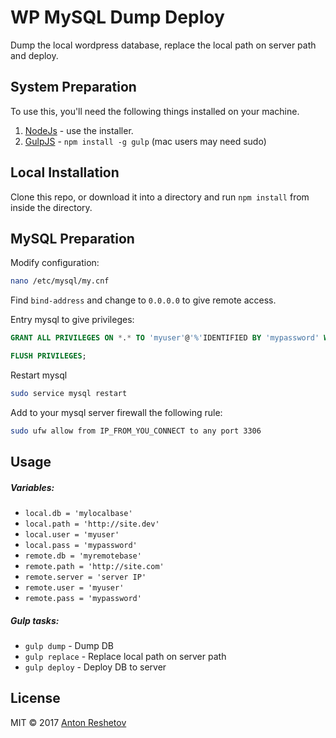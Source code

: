 # WP MySQL Dump Deploy

Dump the local wordpress database, replace the local path on server path and deploy.

## System Preparation

To use this, you'll need the following things installed on your machine.

1. [NodeJs](http://nodejs.org/) - use the installer.
2. [GulpJS](https://github.com/gulpjs/gulp) - `npm install -g gulp` (mac users may need sudo)

## Local Installation

Clone this repo, or download it into a directory and run `npm install` from inside the directory.

## MySQL Preparation

Modify configuration:

```bash
nano /etc/mysql/my.cnf
```
Find `bind-address` and change to `0.0.0.0` to give remote access.


Entry mysql to give privileges: 

```sql
GRANT ALL PRIVILEGES ON *.* TO 'myuser'@'%'IDENTIFIED BY 'mypassword' WITH GRANT OPTION;

FLUSH PRIVILEGES;
```

Restart mysql

```bash
sudo service mysql restart
```

Add to your mysql server firewall the following rule:

```bash
sudo ufw allow from IP_FROM_YOU_CONNECT to any port 3306
```

## Usage

##### Variables:

* `local.db = 'mylocalbase'`
* `local.path = 'http://site.dev'`
* `local.user = 'myuser'`
* `local.pass = 'mypassword'`
* `remote.db = 'myremotebase'`
* `remote.path = 'http://site.com'`
* `remote.server = 'server IP'`
* `remote.user = 'myuser'`
* `remote.pass = 'mypassword'`

##### Gulp tasks:

* `gulp dump` - Dump DB
* `gulp replace` - Replace local path on server path
* `gulp deploy` - Deploy DB to server


## License
MIT © 2017 [Anton Reshetov](http://web.antonreshetov.com)